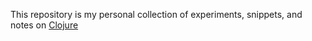 This repository is my personal collection of experiments, snippets, and notes on [Clojure][0]

[0]: https://clojure.org/
